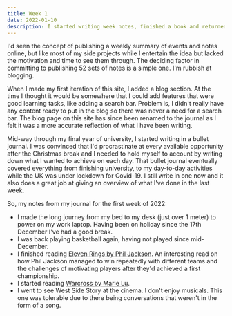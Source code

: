 ```yaml
---
title: Week 1
date: 2022-01-10
description: I started writing week notes, finished a book and returned to work after the Christmas break.
---
```


I'd seen the concept of publishing a weekly summary of events and notes online, but like most of my side projects while I entertain the idea but lacked the motivation and time to see them through. The deciding factor in committing to publishing 52 sets of notes is a simple one. I'm rubbish at blogging.

When I made my first iteration of this site, I added a blog section. At the time I thought it would be somewhere that I could add features that were good learning tasks, like adding a search bar. Problem is, I didn't really have any content ready to put in the blog so there was never a need for a search bar. The blog page on this site has since been renamed to the journal as I felt it was a more accurate reflection of what I have been writing.

Mid-way through my final year of university, I started writing in a bullet journal. I was convinced that I'd procrastinate at every available opportunity after the Christmas break and I needed to hold myself to account by writing down what I wanted to achieve on each day. That bullet journal eventually covered everything from finishing university, to my day-to-day activities while the UK was under lockdown for Covid-19. I still write in one now and it also does a great job at giving an overview of what I've done in the last week.

So, my notes from my journal for the first week of 2022:

- I made the long journey from my bed to my desk (just over 1 meter) to power on my work laptop. Having been on holiday since the 17th December I've had a good break.
- I was back playing basketball again, having not played since mid-December.
- I finished reading [Eleven Rings by Phil Jackson](https://www.penguin.co.uk/books/110/1108611/eleven-rings/9780753556382.html). An interesting read on how Phil Jackson managed to win repeatedly with different teams and the challenges of motivating players after they'd achieved a first championship.
- I started reading [Warcross by Marie Lu](https://www.penguin.co.uk/books/306551/warcross/9780241321447.html).
- I went to see West Side Story at the cinema. I don't enjoy musicals. This one was tolerable due to there being conversations that weren't in the form of a song.
